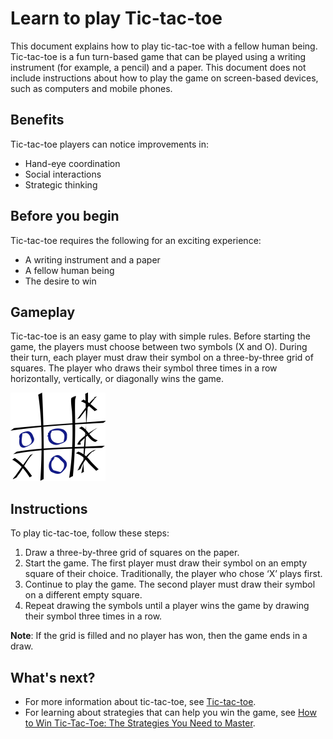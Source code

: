 # Learn to play Tic-tac-toe

This document explains how to play tic-tac-toe with a fellow human being. Tic-tac-toe is a fun turn-based game that can be played using a writing instrument (for example, a pencil) and a paper. This document does not include instructions about how to play the game on screen-based devices, such as computers and mobile phones.

## Benefits

Tic-tac-toe players can notice improvements in:

- Hand-eye coordination
- Social interactions
- Strategic thinking

## Before you begin

Tic-tac-toe requires the following for an exciting experience:

- A writing instrument and a paper
- A fellow human being
- The desire to win

## Gameplay

Tic-tac-toe is an easy game to play with simple rules. Before starting the game, the players must choose between two symbols (X and O). During their turn, each player must draw their symbol on a three-by-three grid of squares. The player who draws their symbol three times in a row horizontally, vertically, or diagonally wins the game.

![A tic-tac-toe game won by the player who chose 'X'.](learn-tic-tac-toe/assets/images/tic-tac-toe.png "Tic-tac-toe")

## Instructions

To play tic-tac-toe, follow these steps:

1. Draw a three-by-three grid of squares on the paper. 
2. Start the game. The first player must draw their symbol on an empty square of their choice. Traditionally, the player who chose ‘X’ plays first. 
3. Continue to play the game. The second player must draw their symbol on a different empty square. 
4. Repeat drawing the symbols until a player wins the game by drawing their symbol three times in a row. 

**Note**: If the grid is filled and no player has won, then the game ends in a draw. 

## What's next?

- For more information about tic-tac-toe, see [Tic-tac-toe](https://en.wikipedia.org/wiki/Tic-tac-toe).
- For learning about strategies that can help you win the game, see [How to Win Tic-Tac-Toe: The Strategies You Need to Master](https://www.rd.com/article/how-to-win-tic-tac-toe/).